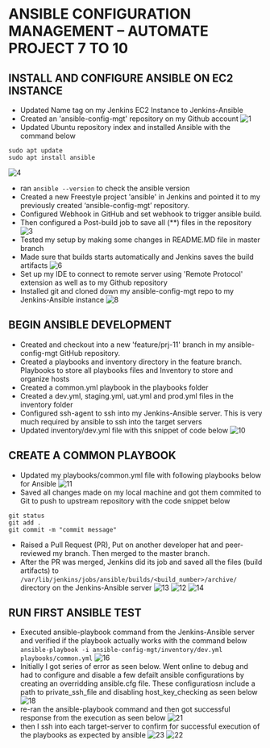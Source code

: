 
# ANSIBLE CONFIGURATION MANAGEMENT – AUTOMATE PROJECT 7 TO 10

## INSTALL AND CONFIGURE ANSIBLE ON EC2 INSTANCE
- Updated Name tag on my Jenkins EC2 Instance to Jenkins-Ansible
- Created an 'ansible-config-mgt' repository on my Github account
![1](https://user-images.githubusercontent.com/69347415/212208990-642945c6-43aa-4d69-8d21-c0c734903be4.jpg)
- Updated Ubuntu repository index and installed Ansible with the command below
```
sudo apt update
sudo apt install ansible
```
![4](https://user-images.githubusercontent.com/69347415/212209067-37b2bf49-ab1f-461a-84da-c4d4736e3871.jpg)
- ran `ansible --version` to check the ansible version
- Created a new Freestyle project 'ansible' in Jenkins and pointed it to my previously created ‘ansible-config-mgt’ repository.
- Configured Webhook in GitHub and set webhook to trigger ansible build.
- Then configured a Post-build job to save all (**) files in the repository
![3](https://user-images.githubusercontent.com/69347415/212209218-c9f9cb1e-1f63-4b93-b97f-918855cd8528.jpg)
- Tested my setup by making some changes in README.MD file in master branch
- Made sure that builds starts automatically and Jenkins saves the build artifacts
![6](https://user-images.githubusercontent.com/69347415/212209384-7b4ff85e-ccda-4641-ae3f-7348fec3970a.jpg)
- Set up my IDE to connect to remote server using 'Remote Protocol' extension as well as to my Github repository
- Installed git and cloned down my ansible-config-mgt repo to my Jenkins-Ansible instance
![8](https://user-images.githubusercontent.com/69347415/212209535-6adcb886-fd6e-4da7-82b7-a67bb567aecf.jpg)

## BEGIN ANSIBLE DEVELOPMENT
- Created and checkout into a new 'feature/prj-11' branch in my ansible-config-mgt GitHub repository.
- Created a playbooks and inventory directory in the feature branch. Playbooks to store all playbooks files and Inventory to store and organize hosts
- Created a common.yml playbook in the playbooks folder
- Created a dev.yml, staging.yml, uat.yml and prod.yml files in the inventory folder
- Configured ssh-agent to ssh into my Jenkins-Ansible server. This is very much required by ansible to ssh into the target servers
- Updated inventory/dev.yml file with this snippet of code below
![10](https://user-images.githubusercontent.com/69347415/212209779-e5a4303a-9433-4034-b6ec-c74771f84e0a.jpg)

## CREATE A COMMON PLAYBOOK
- Updated my playbooks/common.yml file with following playbooks below for Ansible
![11](https://user-images.githubusercontent.com/69347415/212209830-cfe68990-00d8-45c0-a196-d257cf2c6aea.jpg)
- Saved all changes made on my local machine and got them commited to Git to push to upstream repository with the code snippet below
```
git status
git add .
git commit -m "commit message"
```
- Raised a Pull Request (PR), Put on another developer hat and peer-reviewed my branch. Then merged to the master branch.
- After the PR was merged, Jenkins did its job and saved all the files (build artifacts) to `/var/lib/jenkins/jobs/ansible/builds/<build_number>/archive/` directory on the Jenkins-Ansible server
![13](https://user-images.githubusercontent.com/69347415/212209924-d33fe6c3-cf0b-4a8b-b4fe-1d2516e527e4.jpg)
![12](https://user-images.githubusercontent.com/69347415/212209963-dfbd347f-9d94-410e-9816-c0c15402a608.jpg)
![14](https://user-images.githubusercontent.com/69347415/212210018-c12b8198-5725-41f2-90e9-e107409b2f5a.jpg)

## RUN FIRST ANSIBLE TEST
- Executed ansible-playbook command from the Jenkins-Ansible server and verified if the playbook actually works with the command below
`ansible-playbook -i ansible-config-mgt/inventory/dev.yml playbooks/common.yml`
![16](https://user-images.githubusercontent.com/69347415/212210127-dac0ce92-dc33-419f-acb5-09730d0d256c.jpg)
- Initially I got series of error as seen below. Went online to debug and had to configure and disable a few defailt ansible configurations by creating an overridding ansible.cfg file. These configuratiosn include a path to private_ssh_file and disabling host_key_checking as seen below
![18](https://user-images.githubusercontent.com/69347415/212210198-4417d734-96ce-4d4d-84dd-c332ac90ca15.jpg)
- re-ran the ansible-playbook command and then got successful response from the execution as seen below
![21](https://user-images.githubusercontent.com/69347415/212210244-ccab7a83-2e8f-40b1-aa36-fffed929d12a.jpg)
- then I ssh into each target-server to confirm for successful execution of the playbooks as expected by ansible
![23](https://user-images.githubusercontent.com/69347415/212210292-42c2818e-5f9f-4bd9-b0eb-fd7473a6810a.jpg)
![22](https://user-images.githubusercontent.com/69347415/212210296-620a5da3-504b-4ab5-b95c-44c92a0ded6e.jpg)
